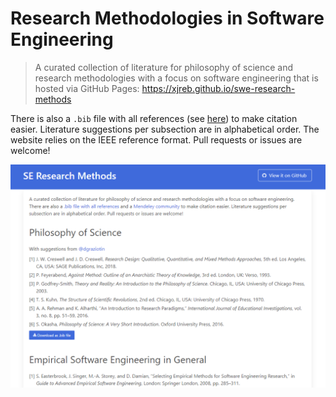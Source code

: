 # Research Methodologies in Software Engineering

> A curated collection of literature for philosophy of science and research methodologies with a focus on software engineering that is hosted via GitHub Pages: https://xjreb.github.io/swe-research-methods

There is also a `.bib` file with all references (see [here](public/bibs/all-refs.bib)) to make citation easier.
Literature suggestions per subsection are in alphabetical order.
The website relies on the IEEE reference format.
Pull requests or issues are welcome!

![Screenshot](./public/img/screenshot.png "Screenshot")